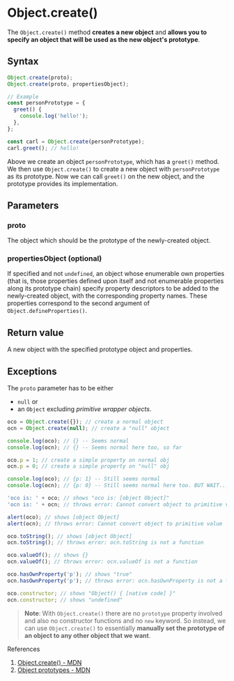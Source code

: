 # Object.create()

The `Object.create()` method **creates a new object** and **allows you to specify an object that will be used as the new object's prototype**.

## Syntax

```js
Object.create(proto);
Object.create(proto, propertiesObject);

// Example
const personPrototype = {
  greet() {
    console.log('hello!');
  },
};

const carl = Object.create(personPrototype);
carl.greet(); // hello!
```

Above we create an object `personPrototype`, which has a `greet()` method. We then use `Object.create()` to create a new object with `personPrototype` as its prototype. Now we can call `greet()` on the new object, and the prototype provides its implementation.

## Parameters

### proto

The object which should be the prototype of the newly-created object.

### propertiesObject (optional)

If specified and not `undefined`, an object whose enumerable own properties (that is, those properties defined upon itself and not enumerable properties along its prototype chain) specify property descriptors to be added to the newly-created object, with the corresponding property names. These properties correspond to the second argument of `Object.defineProperties()`.

## Return value

A new object with the specified prototype object and properties.

## Exceptions

The `proto` parameter has to be either

- `null` or
- an `Object` excluding _primitive wrapper objects_.

```js
oco = Object.create({}); // create a normal object
ocn = Object.create(null); // create a "null" object

console.log(oco); // {} -- Seems normal
console.log(ocn); // {} -- Seems normal here too, so far

oco.p = 1; // create a simple property on normal obj
ocn.p = 0; // create a simple property on "null" obj

console.log(oco); // {p: 1} -- Still seems normal
console.log(ocn); // {p: 0} -- Still seems normal here too. BUT WAIT...

'oco is: ' + oco; // shows "oco is: [object Object]"
'ocn is: ' + ocn; // throws error: Cannot convert object to primitive value

alert(oco); // shows [object Object]
alert(ocn); // throws error: Cannot convert object to primitive value

oco.toString(); // shows [object Object]
ocn.toString(); // throws error: ocn.toString is not a function

oco.valueOf(); // shows {}
ocn.valueOf(); // throws error: ocn.valueOf is not a function

oco.hasOwnProperty('p'); // shows "true"
ocn.hasOwnProperty('p'); // throws error: ocn.hasOwnProperty is not a function

oco.constructor; // shows "Object() { [native code] }"
ocn.constructor; // shows "undefined"
```

> **Note**: With `Object.create()` there are no `prototype` property involved and also no constructor functions and no `new` keyword. So instead, we can use `Object.create()` to essentially **manually set the prototype of an object to any other object that we want**.

References

1. [Object.create() - MDN](https://developer.mozilla.org/en-US/docs/Web/JavaScript/Reference/Global_Objects/Object/create)
2. [Object prototypes - MDN](https://developer.mozilla.org/en-US/docs/Learn/JavaScript/Objects/Object_prototypes)
